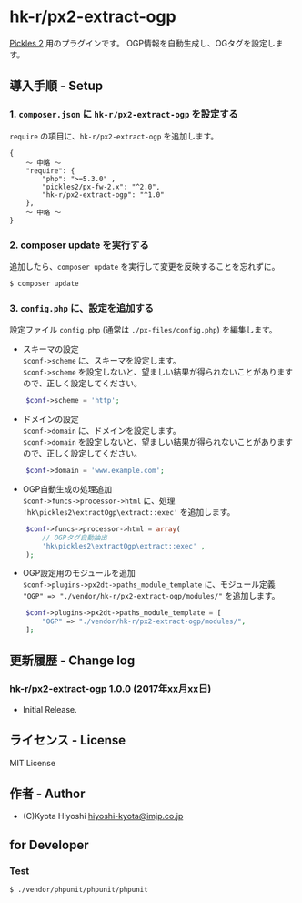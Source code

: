 hk-r/px2-extract-ogp
======================

[Pickles 2](http://pickles2.pxt.jp/) 用のプラグインです。
OGP情報を自動生成し、OGタグを設定します。

## 導入手順 - Setup

### 1. `composer.json` に `hk-r/px2-extract-ogp` を設定する

`require` の項目に、`hk-r/px2-extract-ogp` を追加します。

```
{
	〜 中略 〜
    "require": {
        "php": ">=5.3.0" ,
        "pickles2/px-fw-2.x": "^2.0",
        "hk-r/px2-extract-ogp": "^1.0"
    },
	〜 中略 〜
}
```


### 2. composer update を実行する

追加したら、`composer update` を実行して変更を反映することを忘れずに。

```
$ composer update
```


### 3. `config.php` に、設定を追加する

設定ファイル `config.php` (通常は `./px-files/config.php`) を編集します。

- スキーマの設定  
`$conf->scheme` に、スキーマを設定します。  
`$conf->scheme` を設定しないと、望ましい結果が得られないことがありますので、正しく設定してください。

```php
	$conf->scheme = 'http';
```

- ドメインの設定  
`$conf->domain` に、ドメインを設定します。  
`$conf->domain` を設定しないと、望ましい結果が得られないことがありますので、正しく設定してください。

```php
	$conf->domain = 'www.example.com';
```

- OGP自動生成の処理追加  
`$conf->funcs->processor->html` に、処理 `'hk\pickles2\extractOgp\extract::exec'` を追加します。

```php
	$conf->funcs->processor->html = array(
		// OGPタグ自動抽出
		'hk\pickles2\extractOgp\extract::exec' ,
	);
```

- OGP設定用のモジュールを追加  
`$conf->plugins->px2dt->paths_module_template` に、モジュール定義 `"OGP" => "./vendor/hk-r/px2-extract-ogp/modules/"` を追加します。

```php
	$conf->plugins->px2dt->paths_module_template = [
		"OGP" => "./vendor/hk-r/px2-extract-ogp/modules/",
	];
```

## 更新履歴 - Change log

### hk-r/px2-extract-ogp 1.0.0 (2017年xx月xx日)

- Initial Release.


## ライセンス - License

MIT License


## 作者 - Author

- (C)Kyota Hiyoshi <hiyoshi-kyota@imjp.co.jp>


## for Developer

### Test

```
$ ./vendor/phpunit/phpunit/phpunit
```
